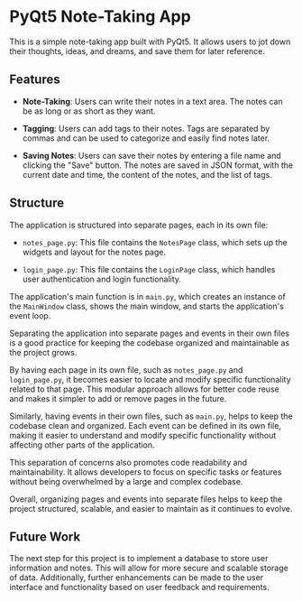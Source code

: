 # PyQt5 Note-Taking App

This is a simple note-taking app built with PyQt5. It allows users to jot down their thoughts, ideas, and dreams, and save them for later reference.

## Features

- **Note-Taking**: Users can write their notes in a text area. The notes can be as long or as short as they want.

- **Tagging**: Users can add tags to their notes. Tags are separated by commas and can be used to categorize and easily find notes later.

- **Saving Notes**: Users can save their notes by entering a file name and clicking the "Save" button. The notes are saved in JSON format, with the current date and time, the content of the notes, and the list of tags.

## Structure

The application is structured into separate pages, each in its own file:

- `notes_page.py`: This file contains the `NotesPage` class, which sets up the widgets and layout for the notes page.

- `login_page.py`: This file contains the `LoginPage` class, which handles user authentication and login functionality.

The application's main function is in `main.py`, which creates an instance of the `MainWindow` class, shows the main window, and starts the application's event loop.

Separating the application into separate pages and events in their own files is a good practice for keeping the codebase organized and maintainable as the project grows.

By having each page in its own file, such as `notes_page.py` and `login_page.py`, it becomes easier to locate and modify specific functionality related to that page. This modular approach allows for better code reuse and makes it simpler to add or remove pages in the future.

Similarly, having events in their own files, such as `main.py`, helps to keep the codebase clean and organized. Each event can be defined in its own file, making it easier to understand and modify specific functionality without affecting other parts of the application.

This separation of concerns also promotes code readability and maintainability. It allows developers to focus on specific tasks or features without being overwhelmed by a large and complex codebase.

Overall, organizing pages and events into separate files helps to keep the project structured, scalable, and easier to maintain as it continues to evolve.

## Future Work

The next step for this project is to implement a database to store user information and notes. This will allow for more secure and scalable storage of data. Additionally, further enhancements can be made to the user interface and functionality based on user feedback and requirements.

